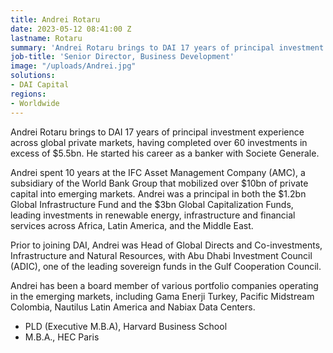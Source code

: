 ```yaml
---
title: Andrei Rotaru
date: 2023-05-12 08:41:00 Z
lastname: Rotaru
summary: 'Andrei Rotaru brings to DAI 17 years of principal investment experience across global private markets, having completed over 60 investments in excess of $5.5bn.'
job-title: 'Senior Director, Business Development'
image: "/uploads/Andrei.jpg"
solutions:
- DAI Capital
regions:
- Worldwide
---
```


Andrei Rotaru brings to DAI 17 years of principal investment experience across global private markets, having completed over 60 investments in excess of $5.5bn. He started his career as a banker with Societe Generale.

Andrei spent 10 years at the IFC Asset Management Company (AMC), a subsidiary of the World Bank Group that mobilized over $10bn of private capital into emerging markets. Andrei was a principal in both the $1.2bn Global Infrastructure Fund and the $3bn Global Capitalization Funds, leading investments in renewable energy, infrastructure and financial services across Africa, Latin America, and the Middle East.

Prior to joining DAI, Andrei was Head of Global Directs and Co-investments, Infrastructure and Natural Resources, with Abu Dhabi Investment Council (ADIC), one of the leading sovereign funds in the Gulf Cooperation Council.

Andrei has been a board member of various portfolio companies operating in the emerging markets, including Gama Enerji Turkey, Pacific Midstream Colombia, Nautilus Latin America and Nabiax Data Centers. 

* PLD (Executive M.B.A), Harvard Business School 
* M.B.A., HEC Paris  
